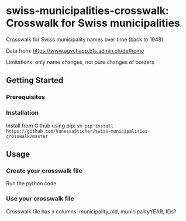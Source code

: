 # swiss-municipalities-crosswalk: Crosswalk for Swiss municipalities

Crosswalk for Swiss municipality names over time (back to 1948)

Data from: https://www.agvchapp.bfs.admin.ch/de/home

Limitations: only name changes, not pure changes of borders

## Getting Started

### Prerequisites

### Installation
Install from Github using pip:
    ```sh
    pip install https://github.com/VanessaSticher/swiss-municipalities-crosswalk/master
    ```
    



## Usage

### Create your crosswalk file
Run the python code

### Use your crosswalk file
Crosswalk file has x columns: municipality_old, municipalityYEAR, IDs?

